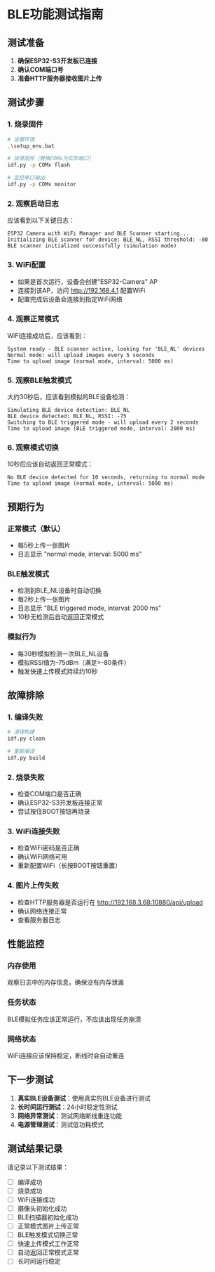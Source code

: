 # BLE功能测试指南

## 测试准备

1. **确保ESP32-S3开发板已连接**
2. **确认COM端口号**
3. **准备HTTP服务器接收图片上传**

## 测试步骤

### 1. 烧录固件
```bash
# 设置环境
.\setup_env.bat

# 烧录固件（替换COMx为实际端口）
idf.py -p COMx flash

# 监控串口输出
idf.py -p COMx monitor
```

### 2. 观察启动日志
应该看到以下关键日志：
```
ESP32 Camera with WiFi Manager and BLE Scanner starting...
Initializing BLE scanner for device: BLE_NL, RSSI threshold: -80
BLE scanner initialized successfully (simulation mode)
```

### 3. WiFi配置
- 如果是首次运行，设备会创建"ESP32-Camera" AP
- 连接到该AP，访问 http://192.168.4.1 配置WiFi
- 配置完成后设备会连接到指定WiFi网络

### 4. 观察正常模式
WiFi连接成功后，应该看到：
```
System ready - BLE scanner active, looking for 'BLE_NL' devices
Normal mode: will upload images every 5 seconds
Time to upload image (normal mode, interval: 5000 ms)
```

### 5. 观察BLE触发模式
大约30秒后，应该看到模拟的BLE设备检测：
```
Simulating BLE device detection: BLE_NL
BLE device detected: BLE_NL, RSSI: -75
Switching to BLE triggered mode - will upload every 2 seconds
Time to upload image (BLE triggered mode, interval: 2000 ms)
```

### 6. 观察模式切换
10秒后应该自动返回正常模式：
```
No BLE device detected for 10 seconds, returning to normal mode
Time to upload image (normal mode, interval: 5000 ms)
```

## 预期行为

### 正常模式（默认）
- 每5秒上传一张图片
- 日志显示 "normal mode, interval: 5000 ms"

### BLE触发模式
- 检测到BLE_NL设备时自动切换
- 每2秒上传一张图片
- 日志显示 "BLE triggered mode, interval: 2000 ms"
- 10秒无检测后自动返回正常模式

### 模拟行为
- 每30秒模拟检测一次BLE_NL设备
- 模拟RSSI值为-75dBm（满足>-80条件）
- 触发快速上传模式持续约10秒

## 故障排除

### 1. 编译失败
```bash
# 清理构建
idf.py clean

# 重新编译
idf.py build
```

### 2. 烧录失败
- 检查COM端口是否正确
- 确认ESP32-S3开发板连接正常
- 尝试按住BOOT按钮再烧录

### 3. WiFi连接失败
- 检查WiFi密码是否正确
- 确认WiFi网络可用
- 重新配置WiFi（长按BOOT按钮重置）

### 4. 图片上传失败
- 检查HTTP服务器是否运行在 http://192.168.3.68:10880/api/upload
- 确认网络连接正常
- 查看服务器日志

## 性能监控

### 内存使用
观察日志中的内存信息，确保没有内存泄漏

### 任务状态
BLE模拟任务应该正常运行，不应该出现任务崩溃

### 网络状态
WiFi连接应该保持稳定，断线时会自动重连

## 下一步测试

1. **真实BLE设备测试**：使用真实的BLE设备进行测试
2. **长时间运行测试**：24小时稳定性测试
3. **网络异常测试**：测试网络断线重连功能
4. **电源管理测试**：测试低功耗模式

## 测试结果记录

请记录以下测试结果：
- [ ] 编译成功
- [ ] 烧录成功
- [ ] WiFi连接成功
- [ ] 摄像头初始化成功
- [ ] BLE扫描器初始化成功
- [ ] 正常模式图片上传正常
- [ ] BLE触发模式切换正常
- [ ] 快速上传模式工作正常
- [ ] 自动返回正常模式正常
- [ ] 长时间运行稳定
